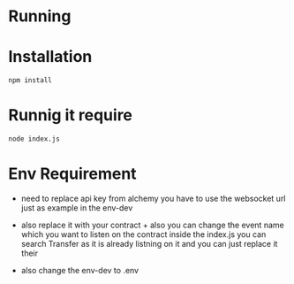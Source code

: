 # Running 

# Installation
```
npm install
```

# Runnig it require
```
node index.js
```

# Env Requirement

- need to replace api key from alchemy you have to use the websocket url just as example in the env-dev 
- also replace it with your contract + also you can change the event name which you want to listen on the contract inside the index.js you can search Transfer as it is already listning on it and you can just replace it their

- also change the env-dev to .env 